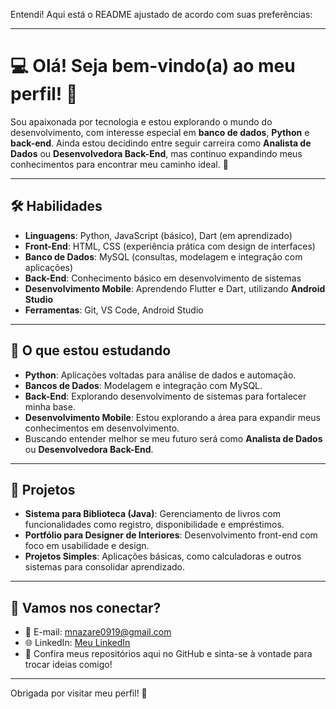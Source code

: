 Entendi! Aqui está o README ajustado de acordo com suas preferências:  

---

# 💻 Olá! Seja bem-vindo(a) ao meu perfil! 🚀  

Sou apaixonada por tecnologia e estou explorando o mundo do desenvolvimento, com interesse especial em **banco de dados**, **Python** e **back-end**. Ainda estou decidindo entre seguir carreira como **Analista de Dados** ou **Desenvolvedora Back-End**, mas continuo expandindo meus conhecimentos para encontrar meu caminho ideal. 🌟  

---

## 🛠️ Habilidades  

- **Linguagens**: Python, JavaScript (básico), Dart (em aprendizado)  
- **Front-End**: HTML, CSS (experiência prática com design de interfaces)  
- **Banco de Dados**: MySQL (consultas, modelagem e integração com aplicações)  
- **Back-End**: Conhecimento básico em desenvolvimento de sistemas  
- **Desenvolvimento Mobile**: Aprendendo Flutter e Dart, utilizando **Android Studio**  
- **Ferramentas**: Git, VS Code, Android Studio  

---

## 🌱 O que estou estudando  

- **Python**: Aplicações voltadas para análise de dados e automação.  
- **Bancos de Dados**: Modelagem e integração com MySQL.  
- **Back-End**: Explorando desenvolvimento de sistemas para fortalecer minha base.  
- **Desenvolvimento Mobile**: Estou explorando a área para expandir meus conhecimentos em desenvolvimento.  
- Buscando entender melhor se meu futuro será como **Analista de Dados** ou **Desenvolvedora Back-End**.  

---

## 📂 Projetos  

- **Sistema para Biblioteca (Java)**: Gerenciamento de livros com funcionalidades como registro, disponibilidade e empréstimos.  
- **Portfólio para Designer de Interiores**: Desenvolvimento front-end com foco em usabilidade e design.  
- **Projetos Simples**: Aplicações básicas, como calculadoras e outros sistemas para consolidar aprendizado.  

---

## 🤝 Vamos nos conectar?  

- 📧 E-mail: mnazare0919@gmail.com  
- 🌐 LinkedIn: [Meu LinkedIn](https://www.linkedin.com/in/nazar%C3%A9-alves-64868a308/)  
- 🚀 Confira meus repositórios aqui no GitHub e sinta-se à vontade para trocar ideias comigo!  

---

Obrigada por visitar meu perfil! 🚀
